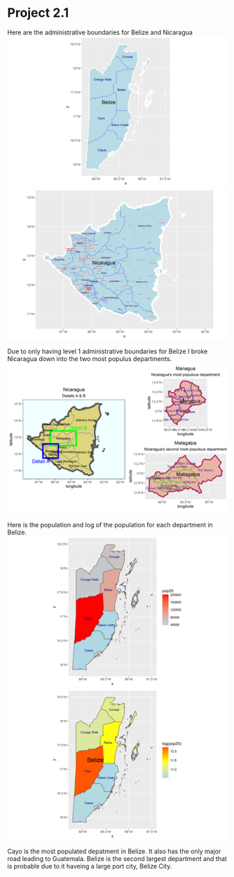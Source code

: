 # Project 2.1

Here are the administrative boundaries for Belize and Nicaragua
![](belize.png)
![](nicaragua.png)

Due to only having level 1 administrative boundaries for Belize I broke Nicaragua down into the two most populus departments.
![](nic_details.png)

Here is the population and log of the population for each department in Belize.
![](blz_pop20.png)
![](blz_logpop20.png)

Cayo is the most populated depatment in Belize. It also has the only major road leading to Guatemala. Belize is the second largest department and that is probable due to it haveing a large port city, Belize City.
